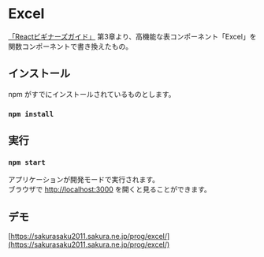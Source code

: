# Excel

[「Reactビギナーズガイド」](https://www.oreilly.co.jp/books/9784873117881/) 第3章より、高機能な表コンポーネント「Excel」を関数コンポーネントで書き換えたもの。

## インストール

npm がすでにインストールされているものとします。

### `npm install`

## 実行

### `npm start`

アプリケーションが開発モードで実行されます。\
ブラウザで [http://localhost:3000](http://localhost:3000) を開くと見ることができます。

## デモ

[https://sakurasaku2011.sakura.ne.jp/prog/excel/](https://sakurasaku2011.sakura.ne.jp/prog/excel/)